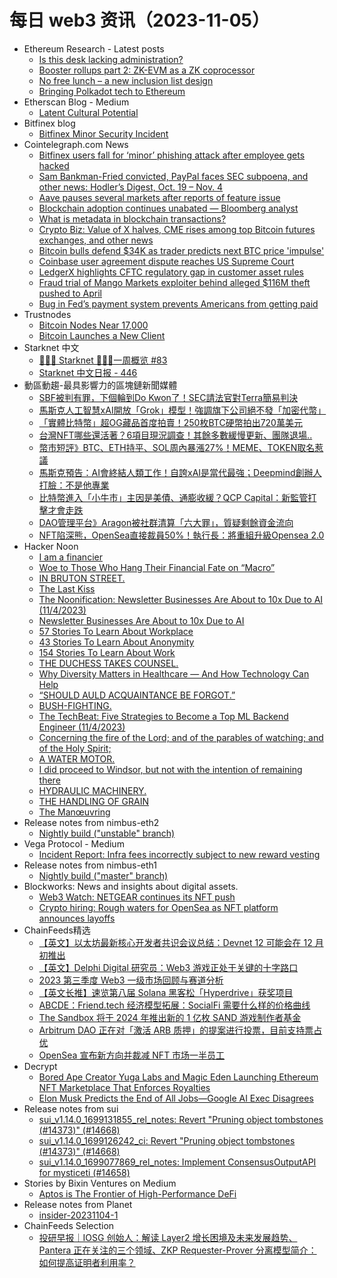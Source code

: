 # 每日 web3 资讯（2023-11-05）

- Ethereum Research - Latest posts
  - [Is this desk lacking administration?](https://ethresear.ch/t/is-this-desk-lacking-administration/17249/8)
  - [Booster rollups part 2: ZK-EVM as a ZK coprocessor](https://ethresear.ch/t/booster-rollups-part-2-zk-evm-as-a-zk-coprocessor/17279/5)
  - [No free lunch – a new inclusion list design](https://ethresear.ch/t/no-free-lunch-a-new-inclusion-list-design/16389/5)
  - [Bringing Polkadot tech to Ethereum](https://ethresear.ch/t/bringing-polkadot-tech-to-ethereum/17104/5)
- Etherscan Blog - Medium
  - [Latent Cultural Potential](https://medium.com/etherscan-blog/latent-cultural-potential-caf1d1e3d42c?source=rss----3f7df27da979---4)
- Bitfinex blog
  - [Bitfinex Minor Security Incident](https://blog.bitfinex.com/media-releases/bitfinex-minor-security-incident/)
- Cointelegraph.com News
  - [Bitfinex users fall for ‘minor’ phishing attack after employee gets hacked](https://cointelegraph.com/news/bitfinex-users-fall-for-minor-phishing-attack-after-employee-gets-hacked)
  - [Sam Bankman-Fried convicted, PayPal faces SEC subpoena, and other news: Hodler’s Digest, Oct. 19 – Nov. 4](https://cointelegraph.com/magazine/sam-bankman-fried-convicted-paypal-faces-sec-subpoena-and-other-news-hodlers-digest-oct-19-nov-4/)
  - [Aave pauses several markets after reports of feature issue](https://cointelegraph.com/news/aave-pauses-several-markets-feature-issue)
  - [Blockchain adoption continues unabated — Bloomberg analyst](https://cointelegraph.com/news/blockchain-adoption-unabated-bloomberg-analyst)
  - [What is metadata in blockchain transactions?](https://cointelegraph.com/explained/what-is-metadata-in-blockchain-transactions)
  - [Crypto Biz: Value of X halves, CME rises among top Bitcoin futures exchanges, and other news](https://cointelegraph.com/news/crypto-biz-value-x-halves-cme-top-bitcoin-futures-exchanges)
  - [Bitcoin bulls defend $34K as trader predicts next BTC price 'impulse'](https://cointelegraph.com/news/bitcoin-bulls-defend-34k-trader-predicts-next-btc-price)
  - [Coinbase user agreement dispute reaches US Supreme Court](https://cointelegraph.com/news/coinbase-user-agreement-dispute-reaches-us-supreme-court)
  - [LedgerX highlights CFTC regulatory gap in customer asset rules](https://cointelegraph.com/news/ledgerx-highlights-cftc-regulatory-gap-in-customer-asset-rules)
  - [Fraud trial of Mango Markets exploiter behind alleged $116M theft pushed to April](https://cointelegraph.com/news/fraud-trial-of-mango-markets-exploiter-postponed-to-april)
  - [Bug in Fed’s payment system prevents Americans from getting paid](https://cointelegraph.com/news/bug-in-fed-payment-system-prevents-bank-customers-from-getting-paid)
- Trustnodes
  - [Bitcoin Nodes Near 17,000](https://www.trustnodes.com/2023/11/04/bitcoin-nodes-near-17000)
  - [Bitcoin Launches a New Client](https://www.trustnodes.com/2023/11/04/bitcoin-launches-a-new-client)
- Starknet 中文
  - [👩🏽‍🚀 Starknet 👨🏽‍🚀一周概览 #83](https://starknetzh.substack.com/p/starknet-83-ce6)
  - [Starknet 中文日报 - 446](https://starknetzh.substack.com/p/starknet-446)
- 動區動趨-最具影響力的區塊鏈新聞媒體
  - [SBF被判有罪，下個輪到Do Kwon了！SEC請法官對Terra簡易判決](https://www.blocktempo.com/fatman-sbf-found-guilty-do-kwons-turn-next/)
  - [馬斯克人工智慧xAI開放「Grok」模型！強調旗下公司絕不發「加密代幣」](https://www.blocktempo.com/elon-musk-says-none-of-his-companies-will-ever-create-a-crypto-token/)
  - [「實體比特幣」超OG藏品首度拍賣！250枚BTC硬幣拍出720萬美元](https://www.blocktempo.com/heritage-holds-first-physical-bitcoin-auctions/)
  - [台灣NFT哪些還活著？6項目現況調查！其餘多數緩慢更新、團隊退場..](https://www.blocktempo.com/market-survey-taiwan-nft-project-status/)
  - [幣市短評》BTC、ETH持平、SOL周內暴漲27%！MEME、TOKEN取名惹議](https://www.blocktempo.com/bitcoin-eth-stalls-at-35k-and-1-9k-while-sol-surged-27-in-the-past-7-days/)
  - [馬斯克預告：AI會終結人類工作！自誇xAI是當代最強；Deepmind創辦人打臉：不是他專業](https://www.blocktempo.com/elon-musk-says-ai-means-eventually-no-one-will-need-to-work-but-google-ai-exec-disagrees/)
  - [比特幣進入「小牛市」主因是美債、通膨收緩？QCP Capital：新監管打擊才會走跌](https://www.blocktempo.com/bitcoins-rise-is-mainly-due-to-macroeconomic-changes/)
  - [DAO管理平台》Aragon被社群清算「六大罪」，質疑剩餘資金流向](https://www.blocktempo.com/aragon-has-made-a-major-update/)
  - [NFT陷深熊，OpenSea直接裁員50%！執行長：將重組升級Opensea 2.0](https://www.blocktempo.com/opensea-lays-off-50-of-staff-in-preparation-for-opensea-2-0-launch/)
- Hacker Noon
  - [I am a financier](https://hackernoon.com/i-am-a-financier?source=rss)
  - [Woe to Those Who Hang Their Financial Fate on “Macro”](https://hackernoon.com/woe-to-those-who-hang-their-financial-fate-on-macro?source=rss)
  - [IN BRUTON STREET.](https://hackernoon.com/in-bruton-street?source=rss)
  - [The Last Kiss](https://hackernoon.com/the-last-kiss?source=rss)
  - [The Noonification: Newsletter Businesses Are About to 10x Due to AI (11/4/2023)](https://hackernoon.com/11-4-2023-noonification?source=rss)
  - [Newsletter Businesses Are About to 10x Due to AI](https://hackernoon.com/newsletter-businesses-are-about-to-10x-due-to-ai?source=rss)
  - [57 Stories To Learn About Workplace](https://hackernoon.com/57-stories-to-learn-about-workplace?source=rss)
  - [43 Stories To Learn About Anonymity](https://hackernoon.com/43-stories-to-learn-about-anonymity?source=rss)
  - [154 Stories To Learn About Work](https://hackernoon.com/154-stories-to-learn-about-work?source=rss)
  - [THE DUCHESS TAKES COUNSEL.](https://hackernoon.com/the-duchess-takes-counsel?source=rss)
  - [Why Diversity Matters in Healthcare — And How Technology Can Help](https://hackernoon.com/why-diversity-matters-in-healthcare-and-how-technology-can-help?source=rss)
  - [“SHOULD AULD ACQUAINTANCE BE FORGOT.”](https://hackernoon.com/should-auld-acquaintance-be-forgot?source=rss)
  - [BUSH-FIGHTING.](https://hackernoon.com/bush-fighting?source=rss)
  - [The TechBeat: Five Strategies to Become a Top ML Backend Engineer (11/4/2023)](https://hackernoon.com/11-4-2023-techbeat?source=rss)
  - [Concerning the fire of the Lord; and of the parables of watching; and of the Holy Spirit;](https://hackernoon.com/concerning-the-fire-of-the-lord-and-of-the-parables-of-watching-and-of-the-holy-spirit?source=rss)
  - [A WATER MOTOR.](https://hackernoon.com/a-water-motor?source=rss)
  - [I did proceed to Windsor, but not with the intention of remaining there](https://hackernoon.com/i-did-proceed-to-windsor-but-not-with-the-intention-of-remaining-there?source=rss)
  - [HYDRAULIC MACHINERY.](https://hackernoon.com/hydraulic-machinery?source=rss)
  - [THE HANDLING OF GRAIN](https://hackernoon.com/the-handling-of-grain?source=rss)
  - [The Manœuvring](https://hackernoon.com/the-manoeuvring?source=rss)
- Release notes from nimbus-eth2
  - [Nightly build ("unstable" branch)](https://github.com/status-im/nimbus-eth2/releases/tag/nightly)
- Vega Protocol - Medium
  - [Incident Report: Infra fees incorrectly subject to new reward vesting](https://blog.vega.xyz/incident-report-infra-fees-incorrectly-subject-to-new-reward-vesting-e88fbf8d9d89?source=rss----ac3f275d266f---4)
- Release notes from nimbus-eth1
  - [Nightly build ("master" branch)](https://github.com/status-im/nimbus-eth1/releases/tag/nightly)
- Blockworks: News and insights about digital assets.
  - [Web3 Watch: NETGEAR continues its NFT push](https://blockworks.co/news/web3-nfts-etherscan-crypto-culture)
  - [Crypto hiring: Rough waters for OpenSea as NFT platform announces layoffs](https://blockworks.co/news/layoffs-opensea-nfts-lido)
- ChainFeeds精选
  - [【英文】以太坊最新核心开发者共识会议总结：Devnet 12 可能会在 12 月初推出](https://www.galaxy.com/insights/research/ethereum-all-core-developers-consensus-call-121/)
  - [【英文】Delphi Digital 研究员：Web3 游戏正处于关键的十字路口](https://0xprismatic.substack.com/p/my-short-web3-gaming-thesis)
  - [2023 第三季度 Web3 一级市场回顾与赛道分析](https://mp.weixin.qq.com/s/Ex3d-hZhAKtzxnCODGE47w)
  - [【英文长推】速览第八届 Solana 黑客松「Hyperdrive」获奖项目](https://twitter.com/solana/status/1720440823056134589)
  - [ABCDE：Friend.tech 经济模型拓展：SocialFi 需要什么样的价格曲线](https://medium.com/@ABCDE.com/cn-friend-tech经济模型拓展-socialfi需要什么样的价格曲线-b6ab4cb1d133)
  - [The Sandbox 将于 2024 年推出新的 1 亿枚 SAND 游戏制作者基金](https://sandboxgame.medium.com/the-sandbox-announces-open-publishing-and-new-100m-sand-game-maker-fund-at-its-first-global-6315a9ce6460)
  - [Arbitrum DAO 正在对「激活 ARB 质押」的提案进行投票，目前支持票占优](https://snapshot.org/#/arbitrumfoundation.eth/proposal/0xf22530295daee96dffd7f70854475c06216a4d3594929672f71c12bf638bb0c8)
  - [OpenSea 宣布新方向并裁减 NFT 市场一半员工](https://decrypt.co/204371/opensea-slashes-nft-marketplace-staff-50-layoffs)
- Decrypt
  - [Bored Ape Creator Yuga Labs and Magic Eden Launching Ethereum NFT Marketplace That Enforces Royalties](https://decrypt.co/204403/bored-ape-creator-yuga-labs-magic-eden-launching-ethereum-nft-marketplace-enforces-royalties)
  - [Elon Musk Predicts the End of All Jobs—Google AI Exec Disagrees](https://decrypt.co/204398/elon-musk-predicts-the-end-of-all-jobs-google-ai-exec-disagrees)
- Release notes from sui
  - [sui_v1.14.0_1699131855_rel_notes: Revert "Pruning object tombstones (#14373)" (#14668)](https://github.com/MystenLabs/sui/releases/tag/sui_v1.14.0_1699131855_rel_notes)
  - [sui_v1.14.0_1699126242_ci: Revert "Pruning object tombstones (#14373)" (#14668)](https://github.com/MystenLabs/sui/releases/tag/sui_v1.14.0_1699126242_ci)
  - [sui_v1.14.0_1699077869_rel_notes: Implement ConsensusOutputAPI for mysticeti (#14658)](https://github.com/MystenLabs/sui/releases/tag/sui_v1.14.0_1699077869_rel_notes)
- Stories by Bixin Ventures on Medium
  - [Aptos is The Frontier of High-Performance DeFi](https://bixinventures.medium.com/aptos-is-the-frontier-of-high-performance-defi-6911b8fd0a60?source=rss-5a7345f94930------2)
- Release notes from Planet
  - [insider-20231104-1](https://github.com/Planetable/Planet/releases/tag/insider-20231104-1)
- ChainFeeds Selection
  - [投研早报｜IOSG 创始人：解读 Layer2 增长困境及未来发展趋势、Pantera 正在关注的三个领域、ZKP Requester-Prover 分离模型简介：如何提高证明者利用率？](https://substack.chainfeeds.xyz/p/iosg-layer2-pantera-zkp-requester)
